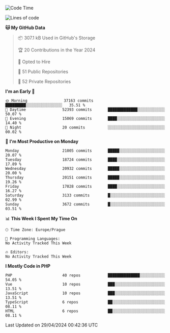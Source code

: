 <!--START_SECTION:waka-->
![Code Time](http://img.shields.io/badge/Code%20Time-1%2C583%20hrs%2058%20mins-blue)

![Lines of code](https://img.shields.io/badge/From%20Hello%20World%20I%27ve%20Written-32.9%20million%20lines%20of%20code-blue)

**🐱 My GitHub Data** 

> 📦 307.1 kB Used in GitHub's Storage 
 > 
> 🏆 20 Contributions in the Year 2024
 > 
> 💼 Opted to Hire
 > 
> 📜 51 Public Repositories 
 > 
> 🔑 52 Private Repositories 
 > 
**I'm an Early 🐤** 

```text
🌞 Morning                37163 commits       █████████░░░░░░░░░░░░░░░░   35.51 % 
🌆 Daytime                52393 commits       █████████████░░░░░░░░░░░░   50.07 % 
🌃 Evening                15069 commits       ████░░░░░░░░░░░░░░░░░░░░░   14.40 % 
🌙 Night                  20 commits          ░░░░░░░░░░░░░░░░░░░░░░░░░   00.02 % 
```
📅 **I'm Most Productive on Monday** 

```text
Monday                   21005 commits       █████░░░░░░░░░░░░░░░░░░░░   20.07 % 
Tuesday                  18724 commits       ████░░░░░░░░░░░░░░░░░░░░░   17.89 % 
Wednesday                20932 commits       █████░░░░░░░░░░░░░░░░░░░░   20.00 % 
Thursday                 20151 commits       █████░░░░░░░░░░░░░░░░░░░░   19.26 % 
Friday                   17028 commits       ████░░░░░░░░░░░░░░░░░░░░░   16.27 % 
Saturday                 3133 commits        █░░░░░░░░░░░░░░░░░░░░░░░░   02.99 % 
Sunday                   3672 commits        █░░░░░░░░░░░░░░░░░░░░░░░░   03.51 % 
```


📊 **This Week I Spent My Time On** 

```text
🕑︎ Time Zone: Europe/Prague

💬 Programming Languages: 
No Activity Tracked This Week

🔥 Editors: 
No Activity Tracked This Week
```

**I Mostly Code in PHP** 

```text
PHP                      40 repos            ██████████████░░░░░░░░░░░   54.05 % 
Vue                      10 repos            ███░░░░░░░░░░░░░░░░░░░░░░   13.51 % 
JavaScript               10 repos            ███░░░░░░░░░░░░░░░░░░░░░░   13.51 % 
TypeScript               6 repos             ██░░░░░░░░░░░░░░░░░░░░░░░   08.11 % 
HTML                     6 repos             ██░░░░░░░░░░░░░░░░░░░░░░░   08.11 % 
```




 Last Updated on 29/04/2024 00:42:36 UTC
<!--END_SECTION:waka-->
<!--
**AlexKratky/AlexKratky** is a ✨ _special_ ✨ repository because its `README.md` (this file) appears on your GitHub profile.

Here are some ideas to get you started:

- 🔭 I’m currently working on ...
- 🌱 I’m currently learning ...
- 👯 I’m looking to collaborate on ...
- 🤔 I’m looking for help with ...
- 💬 Ask me about ...
- 📫 How to reach me: ...
- 😄 Pronouns: ...
- ⚡ Fun fact: ...
-->
